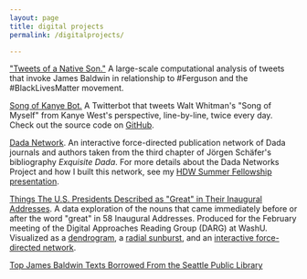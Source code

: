 ```yaml
---
layout: page
title: digital projects
permalink: /digitalprojects/

---
```


["Tweets of a Native Son."](http://tweetsofanativeson.com/) A large-scale computational analysis of tweets that invoke James Baldwin in relationship to #Ferguson and the #BlackLivesMatter movement.

[Song of Kanye Bot.](https://twitter.com/SongOfKanye) A Twitterbot that tweets Walt Whitman's "Song of Myself" from Kanye West's perspective, line-by-line, twice every day. Check out the source code on [GitHub](https://github.com/melaniewalsh/song-of-kanye-bot).

[Dada Network](http://bl.ocks.org/melaniewalsh/878673a1d28f669e84e518a5476b00c7). An interactive force-directed publication network of Dada journals and authors taken from the third chapter of Jörgen Schäfer's bibliography _Exquisite Dada_. For more details about the Dada Networks Project and how I built this network, see my [HDW Summer Fellowship presentation](https://hdw.artsci.wustl.edu/articles/219).

[Things The U.S. Presidents Described as "Great" in Their Inaugural Addresses](/presidents_great_things). A data exploration of the nouns that came immediately before or after the word "great" in 58 Inaugural Addresses. Produced for the February meeting of the Digital Approaches Reading Group (DARG) at WashU. Visualized as a [dendrogram](/images/dendrogram.svg), a [radial sunburst](/images/sunburst.svg), and an [interactive force-directed network](/network/index.html).

[Top James Baldwin Texts Borrowed From the Seattle Public Library](/baldwin_seattle_checkouts)
